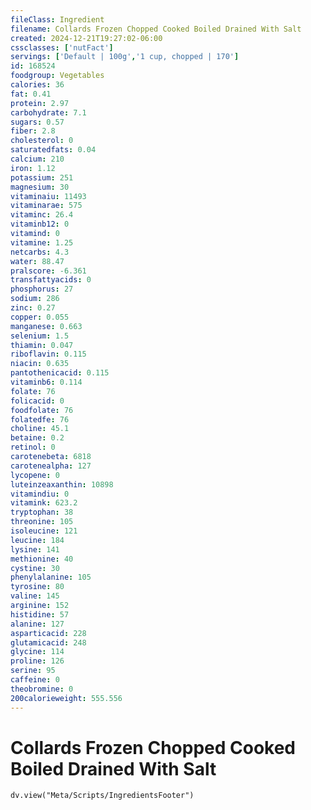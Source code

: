 ```yaml
---
fileClass: Ingredient
filename: Collards Frozen Chopped Cooked Boiled Drained With Salt
created: 2024-12-21T19:27:02-06:00
cssclasses: ['nutFact']
servings: ['Default | 100g','1 cup, chopped | 170']
id: 168524
foodgroup: Vegetables
calories: 36
fat: 0.41
protein: 2.97
carbohydrate: 7.1
sugars: 0.57
fiber: 2.8
cholesterol: 0
saturatedfats: 0.04
calcium: 210
iron: 1.12
potassium: 251
magnesium: 30
vitaminaiu: 11493
vitaminarae: 575
vitaminc: 26.4
vitaminb12: 0
vitamind: 0
vitamine: 1.25
netcarbs: 4.3
water: 88.47
pralscore: -6.361
transfattyacids: 0
phosphorus: 27
sodium: 286
zinc: 0.27
copper: 0.055
manganese: 0.663
selenium: 1.5
thiamin: 0.047
riboflavin: 0.115
niacin: 0.635
pantothenicacid: 0.115
vitaminb6: 0.114
folate: 76
folicacid: 0
foodfolate: 76
folatedfe: 76
choline: 45.1
betaine: 0.2
retinol: 0
carotenebeta: 6818
carotenealpha: 127
lycopene: 0
luteinzeaxanthin: 10898
vitamindiu: 0
vitamink: 623.2
tryptophan: 38
threonine: 105
isoleucine: 121
leucine: 184
lysine: 141
methionine: 40
cystine: 30
phenylalanine: 105
tyrosine: 80
valine: 145
arginine: 152
histidine: 57
alanine: 127
asparticacid: 228
glutamicacid: 248
glycine: 114
proline: 126
serine: 95
caffeine: 0
theobromine: 0
200calorieweight: 555.556
---
```


# Collards Frozen Chopped Cooked Boiled Drained With Salt

```dataviewjs
dv.view("Meta/Scripts/IngredientsFooter")
```